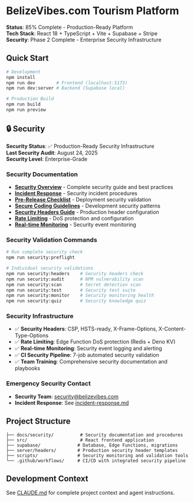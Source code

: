 # BelizeVibes.com Tourism Platform

**Status**: 85% Complete - Production-Ready Platform  
**Tech Stack**: React 18 + TypeScript + Vite + Supabase + Stripe  
**Security**: Phase 2 Complete - Enterprise Security Infrastructure  

## Quick Start

```bash
# Development
npm install
npm run dev        # Frontend (localhost:5173)
npm run dev:server # Backend (Supabase local)

# Production Build
npm run build
npm run preview
```

## 🔒 Security

**Security Status**: ✅ Production-Ready Security Infrastructure  
**Last Security Audit**: August 24, 2025  
**Security Level**: Enterprise-Grade  

### Security Documentation
- **[Security Overview](docs/security/README.md)** - Complete security guide and best practices
- **[Incident Response](docs/security/playbooks/incident-response.md)** - Security incident procedures  
- **[Pre-Release Checklist](docs/security/checklists/pre-release.md)** - Deployment security validation
- **[Secure Coding Guidelines](docs/security/secure-coding.md)** - Development security patterns
- **[Security Headers Guide](docs/security/headers.md)** - Production header configuration
- **[Rate Limiting](docs/security/rate-limiting.md)** - DoS protection and configuration
- **[Real-time Monitoring](docs/security/real-time-monitoring.md)** - Security event monitoring

### Security Validation Commands
```bash
# Run complete security check
npm run security:preflight

# Individual security validations  
npm run security:headers    # Security headers check
npm run security:audit      # NPM vulnerability scan
npm run security:scan       # Secret detection scan
npm run security:test       # Security test suite
npm run security:monitor    # Security monitoring health
npm run security:quiz       # Security knowledge quiz
```

### Security Infrastructure
- ✅ **Security Headers**: CSP, HSTS-ready, X-Frame-Options, X-Content-Type-Options
- ✅ **Rate Limiting**: Edge Function DoS protection (Redis + Deno KV)  
- ✅ **Real-time Monitoring**: Security event logging and alerting
- ✅ **CI Security Pipeline**: 7-job automated security validation
- ✅ **Team Training**: Comprehensive security documentation and playbooks

### Emergency Security Contact
- **Security Team**: security@belizevibes.com
- **Incident Response**: See [incident-response.md](docs/security/playbooks/incident-response.md)

## Project Structure

```
├── docs/security/          # Security documentation and procedures
├── src/                    # React frontend application  
├── supabase/              # Database, Edge Functions, migrations
├── server/headers/        # Production security header templates
├── scripts/               # Security monitoring and validation tools
└── .github/workflows/     # CI/CD with integrated security pipeline
```

## Development Context

See [CLAUDE.md](CLAUDE.md) for complete project context and agent instructions.
